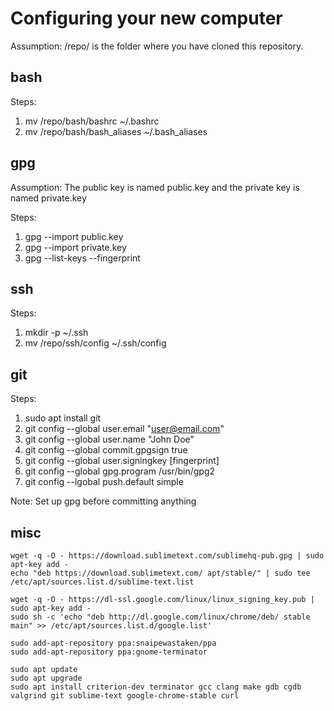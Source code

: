 # Configuring your new computer

Assumption: /repo/ is the folder where you have cloned this repository.

## bash

Steps:
  1. mv /repo/bash/bashrc ~/.bashrc
  2. mv /repo/bash/bash_aliases ~/.bash_aliases

## gpg

Assumption: The public key is named public.key and the private key is named private.key

Steps:
  1. gpg --import public.key
  2. gpg --import private.key
  3. gpg --list-keys --fingerprint

## ssh

Steps:
  1. mkdir -p ~/.ssh
  2. mv /repo/ssh/config ~/.ssh/config

## git

Steps:
  1. sudo apt install git
  2. git config --global user.email "user@email.com"
  3. git config --global user.name "John Doe"
  4. git config --global commit.gpgsign true
  5. git config --global user.signingkey [fingerprint]
  6. git config --global gpg.program /usr/bin/gpg2
  7. git config --lgobal push.default simple

Note: Set up gpg before committing anything

## misc

```
wget -q -O - https://download.sublimetext.com/sublimehq-pub.gpg | sudo apt-key add -
echo "deb https://download.sublimetext.com/ apt/stable/" | sudo tee /etc/apt/sources.list.d/sublime-text.list

wget -q -O - https://dl-ssl.google.com/linux/linux_signing_key.pub | sudo apt-key add - 
sudo sh -c 'echo "deb http://dl.google.com/linux/chrome/deb/ stable main" >> /etc/apt/sources.list.d/google.list'

sudo add-apt-repository ppa:snaipewastaken/ppa
sudo add-apt-repository ppa:gnome-terminator

sudo apt update
sudo apt upgrade
sudo apt install criterion-dev terminator gcc clang make gdb cgdb valgrind git sublime-text google-chrome-stable curl

```